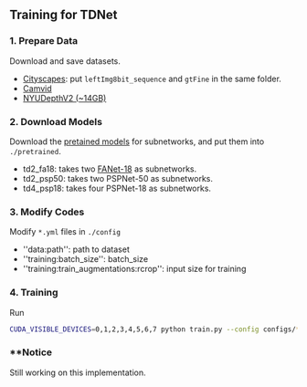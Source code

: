 ## Training for TDNet

### 1. Prepare Data
Download and save datasets. 

* [Cityscapes](https://www.cityscapes-dataset.com/): put `leftImg8bit_sequence` and `gtFine` in the same folder.
* [Camvid](http://mi.eng.cam.ac.uk/research/projects/VideoRec/CamVid/)
* [NYUDepthV2 (~14GB)](https://drive.google.com/file/d/1afnlZoCS7FUzXeQq_UzUdkHB2vmV1jEo/view?usp=sharing)

### 2. Download Models

Download the [pretained models](https://drive.google.com/file/d/14udr_GoNdFknDghjXJApL0hElC1BoVD-/view?usp=sharing) for subnetworks, and put them into `./pretrained`. 

* td2_fa18:  takes two [FANet-18](https://arxiv.org/pdf/2007.03815.pdf) as subnetworks.
* td2_psp50: takes two PSPNet-50 as subnetworks.
* td4_psp18: takes four PSPNet-18 as subnetworks.

### 3. Modify Codes
Modify `*.yml` files in `./config`
* ''data:path'': path to dataset 
* ''training:batch_size'': batch_size
* ''training:train_augmentations:rcrop'': input size for training

### 4. Training
Run
```bash
CUDA_VISIBLE_DEVICES=0,1,2,3,4,5,6,7 python train.py --config configs/*.yml
```


### **Notice
Still working on this implementation.
